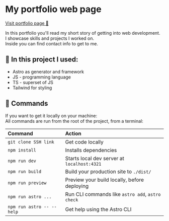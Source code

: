 # My portfolio web page

[Visit portfolio page 👀](https://portfolio-crofrank.vercel.app/)

In this portfolio you'll read my short story of getting into web development.<br />
I showcase skills and projects I worked on.<br />
Inside you can find contact info to get to me.

## 🚀 In this project I used:

- Astro as generator and framework
- JS - programming language
- TS - superset of JS
- Tailwind for styling

## 🧞 Commands

If you want to get it locally on your machine:<br />
All commands are run from the root of the project, from a terminal:

| Command                   | Action                                           |
| :------------------------ | :----------------------------------------------- |
| `git clone SSH link`      | Get code locally                                 |
| `npm install`             | Installs dependencies                            |
| `npm run dev`             | Starts local dev server at `localhost:4321`      |
| `npm run build`           | Build your production site to `./dist/`          |
| `npm run preview`         | Preview your build locally, before deploying     |
| `npm run astro ...`       | Run CLI commands like `astro add`, `astro check` |
| `npm run astro -- --help` | Get help using the Astro CLI                     |

